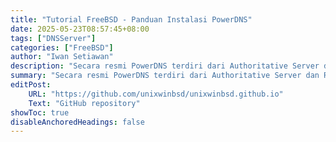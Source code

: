 ```yaml
---
title: "Tutorial FreeBSD - Panduan Instalasi PowerDNS"
date: 2025-05-23T08:57:45+08:00
tags: ["DNSServer"]
categories: ["FreeBSD"]
author: "Iwan Setiawan"
description: "Secara resmi PowerDNS terdiri dari Authoritative Server dan Recursor. PowerDNS merupakan DNS server yang ditulis dengan bahasa C++ dan berlisensi GPL. Anda dapat menggunakan kedua fungsi PowerDNS di atas atau salah satu saja"
summary: "Secara resmi PowerDNS terdiri dari Authoritative Server dan Recursor. PowerDNS merupakan DNS server yang ditulis dengan bahasa C++ dan berlisensi GPL. Anda dapat menggunakan kedua fungsi PowerDNS di atas atau salah satu saja"
editPost:
    URL: "https://github.com/unixwinbsd/unixwinbsd.github.io"
    Text: "GitHub repository"
showToc: true
disableAnchoredHeadings: false
---
```


